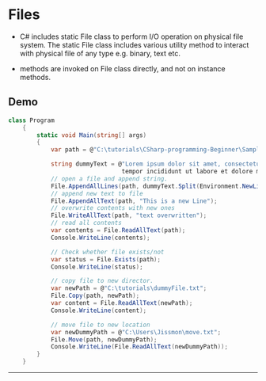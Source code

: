 # Files

- C# includes static File class to perform I/O operation on physical file system. The static File class includes various utility method to interact with physical file of any type e.g. binary, text etc.

- methods are invoked on File class directly, and not on instance methods.

## Demo

```C#
class Program
    {
        static void Main(string[] args)
        {
            var path = @"C:\tutorials\CSharp-programming-Beginner\Sample\file1.txt";

            string dummyText = @"Lorem ipsum dolor sit amet, consectetur adipiscing elit, sed do eiusmod
                                tempor incididunt ut labore et dolore magna aliqua.";
            // open a file and append string.
            File.AppendAllLines(path, dummyText.Split(Environment.NewLine.ToCharArray()).ToList<string>());
            // append new text to file
            File.AppendAllText(path, "This is a new Line");
            // overwrite contents with new ones
            File.WriteAllText(path, "text overwritten");
            // read all contents
            var contents = File.ReadAllText(path);
            Console.WriteLine(contents);

            // Check whether file exists/not
            var status = File.Exists(path);
            Console.WriteLine(status);

            // copy file to new director.
            var newPath = @"C:\tutorials\dummyFile.txt";
            File.Copy(path, newPath);
            var content = File.ReadAllText(newPath);
            Console.WriteLine(content); 

            // move file to new location
            var newDummyPath = @"C:\Users\Jissmon\move.txt";
            File.Move(path, newDummyPath);
            Console.WriteLine(File.ReadAllText(newDummyPath));
        }
    }

```

---

